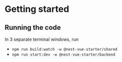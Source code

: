 # Getting started

## Running the code
In 3 separate terminal windows, run
- `npm run build:watch -w @nest-vue-starter/shared`
- `npm run start:dev -w @nest-vue-starter/backend`
